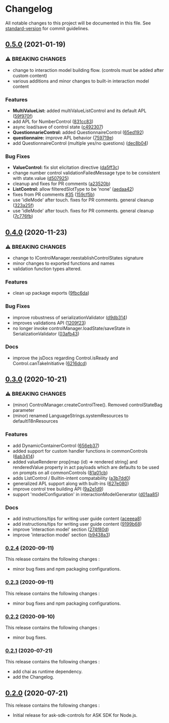 # Changelog

All notable changes to this project will be documented in this file. See [standard-version](https://github.com/conventional-changelog/standard-version) for commit guidelines.

## [0.5.0](https://github.com/alexa/ask-sdk-controls/compare/v0.4.0...v0.5.0) (2021-01-19)


### ⚠ BREAKING CHANGES

* change to interaction model building flow. (controls must be added after custom content) 
* various additions and minor changes to built-in interaction model content

### Features

* **MultiValueList:** added multiValueListControl and its default APL ([59f970f](https://github.com/alexa/ask-sdk-controls/commit/59f970f207e80bac49e80d38ca76281f9799a6cb))
* add APL for NumberControl ([831cc83](https://github.com/alexa/ask-sdk-controls/commit/831cc83df63665742daf612c9f12f081326a03dc))
* async load/save of control state ([c492307](https://github.com/alexa/ask-sdk-controls/commit/c492307473f70895c33f6fd04e412efb5a7cb63d))
* **QuestionnarieControl:** added QuestionnaireControl ([65ed192](https://github.com/alexa/ask-sdk-controls/commit/65ed192f712e569d54f84deede7b5808f429e188))
* **questionnaire:** improve APL behavior ([759719e](https://github.com/alexa/ask-sdk-controls/commit/759719e50a304a4265930404f1c4af98475a1ef1))
* add QuestionnaireControl (multiple yes/no questions) ([dec8b04](https://github.com/alexa/ask-sdk-controls/commit/dec8b0494f4c036eb39a28a1de0a03f20e4ba680))


### Bug Fixes

* **ValueControl:** fix slot elicitation directive ([da5ff3c](https://github.com/alexa/ask-sdk-controls/commit/da5ff3c44332457e870cf6480221e9a4aabe4a38))
* change number control validationFailedMessage type to be consistent with state.value ([d507925](https://github.com/alexa/ask-sdk-controls/commit/d50792586f3c638261dab5fabb413406dc13049c))
* cleanup and fixes for PR comments ([a23520b](https://github.com/alexa/ask-sdk-controls/commit/a23520bec51ed82fbe5fbb4a7ab84c355f5cccbb))
* **ListControl:** allow filteredSlotType to be 'none' ([aedaa42](https://github.com/alexa/ask-sdk-controls/commit/aedaa423242d8362e2d93b6bff21ba5d837324be))
* fixes from PR comments [#35](https://github.com/alexa/ask-sdk-controls/issues/35) ([159cf5b](https://github.com/alexa/ask-sdk-controls/commit/159cf5b5a4d859eee9a64c1b366191abf592e033))
* use 'idleMode' after touch. fixes for PR comments. general cleanup ([323a25f](https://github.com/alexa/ask-sdk-controls/commit/323a25f8500aa66d27699ed63fda8b121da672d2))
* use 'idleMode' after touch. fixes for PR comments. general cleanup ([7c776fb](https://github.com/alexa/ask-sdk-controls/commit/7c776fbccc9b2d34dbcfafb8027773fd97d1f30a))

## [0.4.0](https://github.com/alexa/ask-sdk-controls/compare/v0.3.0...v0.4.0) (2020-11-23)


### ⚠ BREAKING CHANGES

* change to IControlManager.reestablishControlStates signature
* minor changes to exported functions and names
* validation function types altered.

### Features

* clean up package exports ([9fbc6da](https://github.com/alexa/ask-sdk-controls/commit/9fbc6dad10130c6dfe282573742d0589a397df88))


### Bug Fixes

* improve robustness of serializationValidator ([d9db314](https://github.com/alexa/ask-sdk-controls/commit/d9db314b7a8c036fbba3c9f55789e0f29ea4722b))
* improves validations API ([1209f23](https://github.com/alexa/ask-sdk-controls/commit/1209f23048c68b7bf95c7ad058ad8322af001190))
* no longer invoke controlManager.loadState/saveState in SerializationValidator ([03afb43](https://github.com/alexa/ask-sdk-controls/commit/03afb43b52f7e171719cc5c2489713096414a673))


### Docs

* improve the jsDocs regarding Control.isReady and Control.canTakeInitiative ([6216dcd](https://github.com/alexa/ask-sdk-controls/commit/6216dcda27fe720b82f8abfb4c9a45106b11ead0))

## [0.3.0](https://github.com/alexa/ask-sdk-controls/compare/v0.2.4...v0.3.0) (2020-10-21)


### ⚠ BREAKING CHANGES

* (minor) ControlManager.createControlTree(). Removed controlStateBag parameter
* (minor) renamed LanguageStrings.systemResources to defaultI18nResources

### Features

* add DynamicContainerControl ([656eb37](https://github.com/alexa/ask-sdk-controls/commit/656eb37cb7d22291db0b6509008a5cf0195e99f6))
* added support for custom handler functions in commonControls ([6ab3414](https://github.com/alexa/ask-sdk-controls/commit/6ab3414219be9209379e70c0394848fd1ce65b03))
* added valueRenderer prop[map (id) => rendered string] and renderedValue property in act payloads which are defaults to be used on prompts on all commonControls ([81a01cb](https://github.com/alexa/ask-sdk-controls/commit/81a01cbb89003f88d8684e8752508c569ee05b96))
* adds ListControl / Builtin-intent compatability ([a3b7dd0](https://github.com/alexa/ask-sdk-controls/commit/a3b7dd0f36eba7c08e6f24b50c180ca431b9ed85))
* generalized APL support along with built-ins ([627e080](https://github.com/alexa/ask-sdk-controls/commit/627e0809237ee1a3b08c7272e30e4653a8ffad44))
* improve control tree building API ([9a2e1d9](https://github.com/alexa/ask-sdk-controls/commit/9a2e1d9ff49a24ef43eefab47b939ab7c5699173))
* support 'modelConfiguration' in interactionModelGenerator ([d01aa85](https://github.com/alexa/ask-sdk-controls/commit/d01aa85c1a56ffe69f89b012129fe62d7878c224))


### Docs

* add instructions/tips for writing user guide content ([aceeea8](https://github.com/alexa/ask-sdk-controls/commit/aceeea820eda8ceec42eb81b56061629a3f01047))
* add instructions/tips for writing user guide content ([9199b68](https://github.com/alexa/ask-sdk-controls/commit/9199b686f253b3e794408d052a56c463967e7fac))
* improve 'interaction model' section ([274f80d](https://github.com/alexa/ask-sdk-controls/commit/274f80d2dbc92ecf32e7595cf221c1d7f1773f62))
* improve 'interaction model' section ([b9438a3](https://github.com/alexa/ask-sdk-controls/commit/b9438a3ccddeb08e53a0d40c0d541769bec97526))

### [0.2.4](https://github.com/alexa/ask-sdk-controls/compare/v0.2.3...v0.2.4) (2020-09-11)

This release contains the following changes :
 - minor bug fixes and npm packaging configurations.

### [0.2.3](https://github.com/alexa/ask-sdk-controls/compare/v0.2.2...v0.2.3) (2020-09-11)

This release contains the following changes :
 - minor bug fixes and npm packaging configurations.

### [0.2.2](https://github.com/alexa/ask-sdk-controls/compare/v0.2.2...v0.2.1) (2020-09-10)

This release contains the following changes :
 - minor bug fixes.

### [0.2.1](https://github.com/alexa/ask-sdk-controls/compare/v0.2.1...v0.2.0) (2020-07-21)

This release contains the following changes : 

- add chai as runtime dependency.
- add the Changelog.

## [0.2.0](https://github.com/alexa/ask-sdk-controls/compare/v0.2.0...v0.2.0) (2020-07-21)

This release contains the following changes : 

- Initial release for ask-sdk-controls for ASK SDK for Node.js.
